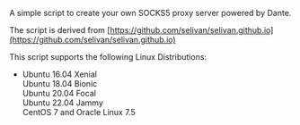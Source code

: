 
A simple script to create your own SOCKS5 proxy server powered by Dante.

The script is derived from [https://github.com/selivan/selivan.github.io](https://github.com/selivan/selivan.github.io)  

This script supports the following Linux Distributions:

*   Ubuntu 16.04 Xenial   
    Ubuntu 18.04 Bionic   
    Ubuntu 20.04 Focal   
    Ubuntu 22.04 Jammy   
    CentOS 7 and Oracle Linux 7.5
